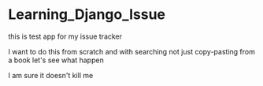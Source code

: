# Learning_Django_Issue
this is test app for my issue tracker 


I want to do this from scratch and with searching not just copy-pasting from  a book let's see what happen

I am sure it doesn't kill me 

